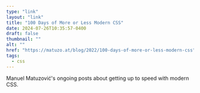 ```yaml
---
type: "link"
layout: "link"
title: "100 Days of More or Less Modern CSS"
date: 2024-07-26T10:35:57-0400
draft: false
thumbnail: ""
alt: ""
href: "https://matuzo.at/blog/2022/100-days-of-more-or-less-modern-css"
tags:
  - css
---
```


Manuel Matuzović's ongoing posts about getting up to speed with modern CSS.
